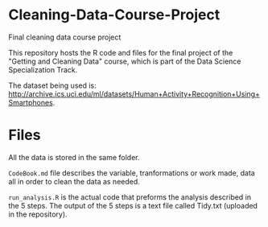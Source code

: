 # Cleaning-Data-Course-Project
Final cleaning data course project

This repository hosts the R code and files for the final project of the "Getting and Cleaning Data" course, which is part of the Data Science Specialization Track.

The dataset being used is: http://archive.ics.uci.edu/ml/datasets/Human+Activity+Recognition+Using+Smartphones.

# Files
All the data is stored in the same folder. 

`CodeBook.md` file describes the variable, tranformations or work made, data all in order to clean the data as needed.

`run_analysis.R` is the actual code that preforms the analysis described in the 5 steps. 
The output of the 5 steps is a text file called Tidy.txt (uploaded in the repository).
